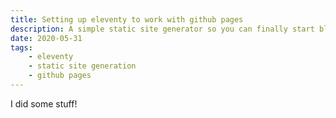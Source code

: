 ```yaml
---
title: Setting up eleventy to work with github pages
description: A simple static site generator so you can finally start blogging with your free github page
date: 2020-05-31
tags:
    - eleventy
    - static site generation
    - github pages
---
```


I did some stuff!